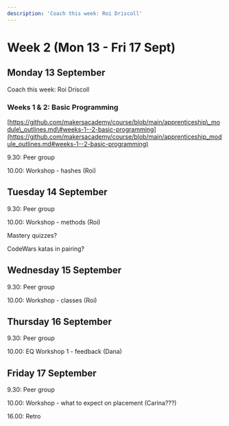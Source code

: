 ```yaml
---
description: 'Coach this week: Roi Driscoll'
---
```


# Week 2 \(Mon 13 - Fri 17 Sept\)

## Monday 13 September

Coach this week: Roi Driscoll

### Weeks 1 & 2: Basic Programming

[https://github.com/makersacademy/course/blob/main/apprenticeship\_module\_outlines.md\#weeks-1--2-basic-programming](https://github.com/makersacademy/course/blob/main/apprenticeship_module_outlines.md#weeks-1--2-basic-programming)

9.30: Peer group

10.00: Workshop - hashes \(Roi\)



## Tuesday 14 September

9.30: Peer group

10.00: Workshop - methods \(Roi\)

Mastery quizzes?

CodeWars katas in pairing?

## Wednesday 15 September

9.30: Peer group

10.00: Workshop - classes \(Roi\)

## Thursday 16 September

9.30: Peer group

10.00: EQ Workshop 1 - feedback \(Dana\)

## Friday 17 September

9.30: Peer group

10.00: Workshop - what to expect on placement \(Carina???\)

16.00: Retro

